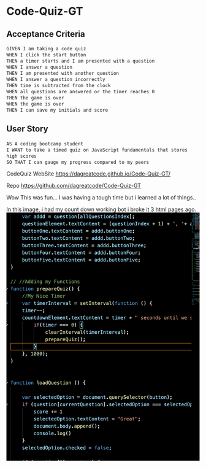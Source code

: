 # Code-Quiz-GT


## Acceptance Criteria

```
GIVEN I am taking a code quiz
WHEN I click the start button
THEN a timer starts and I am presented with a question
WHEN I answer a question
THEN I am presented with another question
WHEN I answer a question incorrectly
THEN time is subtracted from the clock
WHEN all questions are answered or the timer reaches 0
THEN the game is over
WHEN the game is over
THEN I can save my initials and score
```

## User Story

```
AS A coding bootcamp student
I WANT to take a timed quiz on JavaScript fundamentals that stores high scores
SO THAT I can gauge my progress compared to my peers
```

CodeQuiz WebSite
https://dagreatcode.github.io/Code-Quiz-GT/

Repo
https://github.com/dagreatcode/Code-Quiz-GT


Wow This was fun...
I was having a tough time but i learned a lot of things..


In this image, i had my count down working bot i broke it 3 html pages ago.
<img src="./Booo.png" alt="Just a little image">